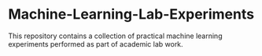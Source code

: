 # Machine-Learning-Lab-Experiments
This repository contains a collection of practical machine learning experiments performed as part of academic lab work. 
